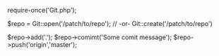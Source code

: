 require-once('Git.php');

$repo = Git::open('/patch/to/repo');  // -or- Git::create('/patch/to/repo')

$repo->add('.');
$repo->comimt('Some comit message');
$repo->push('origin','master');
